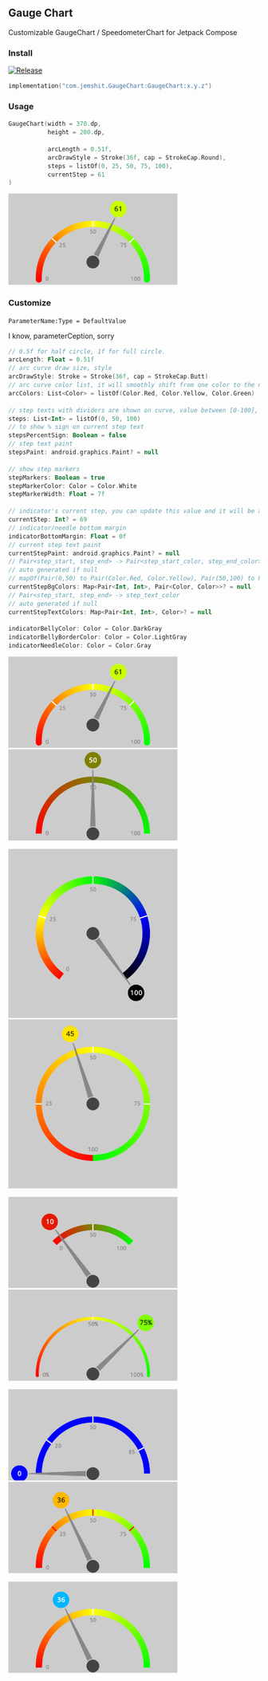 ## Gauge Chart

Customizable GaugeChart / SpeedometerChart for Jetpack Compose

### Install

[![Release](https://jitpack.io/v/jemshit/GaugeChart.svg)](https://jitpack.io/#jemshit/GaugeChart)

```kotlin
implementation("com.jemshit.GaugeChart:GaugeChart:x.y.z")
```

### Usage

```kotlin
GaugeChart(width = 370.dp,
           height = 200.dp,

           arcLength = 0.51f,
           arcDrawStyle = Stroke(36f, cap = StrokeCap.Round),
           steps = listOf(0, 25, 50, 75, 100),
           currentStep = 61
)
```

<img alt="Usage" height="183" src="media/1.png" width="339"/>

### Customize

`ParameterName:Type = DefaultValue`

I know, parameterCeption, sorry

```kotlin
// 0.5f for half circle, 1f for full circle.
arcLength: Float = 0.51f
// arc curve draw size, style
arcDrawStyle: Stroke = Stroke(36f, cap = StrokeCap.Butt)
// arc curve color list, it will smoothly shift from one color to the next (gradient)
arcColors: List<Color> = listOf(Color.Red, Color.Yellow, Color.Green)

// step texts with dividers are shown on curve, value between [0-100], like percent
steps: List<Int> = listOf(0, 50, 100)
// to show % sign on current step text 
stepsPercentSign: Boolean = false
// step text paint
stepsPaint: android.graphics.Paint? = null

// show step markers
stepMarkers: Boolean = true
stepMarkerColor: Color = Color.White
stepMarkerWidth: Float = 7f

// indicator's current step, you can update this value and it will be animated
currentStep: Int? = 69
// indicator/needle bottom margin
indicatorBottomMargin: Float = 0f
// current step text paint
currentStepPaint: android.graphics.Paint? = null
// Pair<step_start, step_end> -> Pair<step_start_color, step_end_color>
// auto generated if null
// mapOf(Pair(0,50) to Pair(Color.Red, Color.Yellow), Pair(50,100) to Pair(Color.Yellow, Color.Green))
currentStepBgColors: Map<Pair<Int, Int>, Pair<Color, Color>>? = null
// Pair<step_start, step_end> -> step_text_color
// auto generated if null
currentStepTextColors: Map<Pair<Int, Int>, Color>? = null

indicatorBellyColor: Color = Color.DarkGray
indicatorBellyBorderColor: Color = Color.LightGray
indicatorNeedleColor: Color = Color.Gray
```

<p>
  <img alt="Example" height="183" src="media/1.png" width="339"/>
&nbsp; &nbsp; &nbsp; &nbsp;
  <img alt="Example" height="183" src="media/2.png" width="339"/>
</p>

<p>
  <img alt="Example" height="339" src="media/3.png" width="339"/>
&nbsp; &nbsp; &nbsp; &nbsp;
  <img alt="Example" height="339" src="media/4.png" width="339"/>
</p>

<p>
  <img alt="Example" height="183" src="media/5.png" width="339"/>
&nbsp; &nbsp; &nbsp; &nbsp;
  <img alt="Example" height="183" src="media/6.png" width="339"/>
</p>

<p>
  <img alt="Example" height="183" src="media/7.png" width="339"/>
&nbsp; &nbsp; &nbsp; &nbsp;
  <img alt="Example" height="183" src="media/8.png" width="339"/>
</p>

<p>
  <img alt="Example" height="183" src="media/9.png" width="339"/>
&nbsp; &nbsp; &nbsp; &nbsp;
</p>